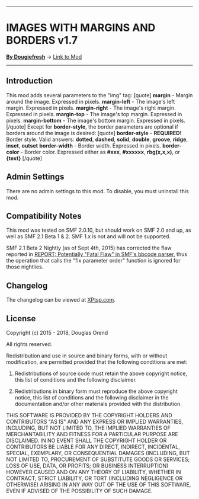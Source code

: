 --------

# IMAGES WITH MARGINS AND BORDERS v1.7

[**By Dougiefresh**](http://www.simplemachines.org/community/index.php?action=profile;u=253913) -> [Link to Mod](http://custom.simplemachines.org/mods/index.php?mod=4067)

--------

## Introduction
This mod adds several parameters to the "img" tag: 
[quote]
**margin** - Margin around the image.  Expressed in pixels.
**margin-left** - The image's left margin.  Expressed in pixels.
**margin-right** - The image's right margin.  Expressed in pixels.
**margin-top** - The image's top margin.  Expressed in pixels.
**margin-bottom** - The image's bottom margin.  Expressed in pixels.
[/quote]
Except for **border-style**, the border parameters are optional if borders around the image is desired:
[quote]
**border-style** - **REQUIRED!** Border style.  Valid answers: **dotted**, **dashed**, **solid**, **double**, **groove**, **ridge**, **inset**, **outset**
**border-width** - Border width.  Expressed in pixels.
**border-color** - Border color.  Expressed either as **#xxx**, **#xxxxxx**, **rbg(x,x,x)**, or **{text}**
[/quote]

## Admin Settings
There are no admin settings to this mod.  To disable, you must uninstall this mod.

## Compatibility Notes
This mod was tested on SMF 2.0.10, but should work on SMF 2.0 and up, as well as SMF 2.1 Beta 1 & 2.  SMF 1.x is not and will not be supported.

SMF 2.1 Beta 2 Nightly (as of Sept 4th, 2015) has corrected the flaw reported in [REPORT: Potentially "Fatal Flaw" in SMF's bbcode parser](http://www.simplemachines.org/community/index.php?topic=538611.0), thus the operation that calls the "fix parameter order" function is ignored for those nightlies.

## Changelog
The changelog can be viewed at [XPtsp.com](http://www.xptsp.com/board/free-modifications/images-with-margins-and-borders/?tab=1).

## License
Copyright (c) 2015 - 2018, Douglas Orend

All rights reserved.

Redistribution and use in source and binary forms, with or without modification, are permitted provided that the following conditions are met:

1. Redistributions of source code must retain the above copyright notice, this list of conditions and the following disclaimer.

2. Redistributions in binary form must reproduce the above copyright notice, this list of conditions and the following disclaimer in the documentation and/or other materials provided with the distribution.

THIS SOFTWARE IS PROVIDED BY THE COPYRIGHT HOLDERS AND CONTRIBUTORS "AS IS" AND ANY EXPRESS OR IMPLIED WARRANTIES, INCLUDING, BUT NOT LIMITED TO, THE IMPLIED WARRANTIES OF MERCHANTABILITY AND FITNESS FOR A PARTICULAR PURPOSE ARE DISCLAIMED. IN NO EVENT SHALL THE COPYRIGHT HOLDER OR CONTRIBUTORS BE LIABLE FOR ANY DIRECT, INDIRECT, INCIDENTAL, SPECIAL, EXEMPLARY, OR CONSEQUENTIAL DAMAGES (INCLUDING, BUT NOT LIMITED TO, PROCUREMENT OF SUBSTITUTE GOODS OR SERVICES; LOSS OF USE, DATA, OR PROFITS; OR BUSINESS INTERRUPTION) HOWEVER CAUSED AND ON ANY THEORY OF LIABILITY, WHETHER IN CONTRACT, STRICT LIABILITY, OR TORT (INCLUDING NEGLIGENCE OR OTHERWISE) ARISING IN ANY WAY OUT OF THE USE OF THIS SOFTWARE, EVEN IF ADVISED OF THE POSSIBILITY OF SUCH DAMAGE.
